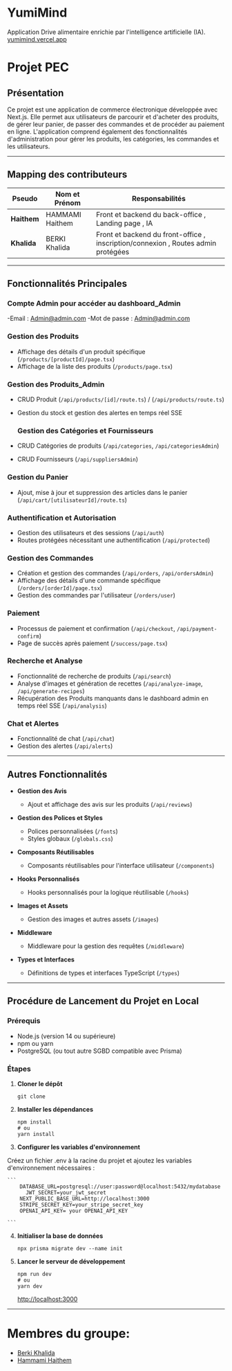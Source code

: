 # YumiMind
Application Drive alimentaire enrichie par l'intelligence artificielle (IA).
[yumimind.vercel.app](https://yumimind.vercel.app/)

# Projet PEC

## Présentation

Ce projet est une application de commerce électronique développée avec Next.js. Elle permet aux utilisateurs de parcourir et d'acheter des produits, de gérer leur panier, de passer des commandes et de procéder au paiement en ligne. L'application comprend également des fonctionnalités d'administration pour gérer les produits, les catégories, les commandes et les utilisateurs.

---

## Mapping des contributeurs

| Pseudo      | Nom et Prénom       | Responsabilités                                                                |
|-------------|---------------------|--------------------------------------------------------------------------------|
| **Haithem** | HAMMAMI Haithem     | Front et backend du back-office , Landing page , IA                            |
| **Khalida** | BERKI Khalida       | Front et backend du front-office , inscription/connexion , Routes admin protégées |

---

## Fonctionnalités Principales

### Compte Admin pour accéder au dashboard_Admin 

-Email : Admin@admin.com
-Mot de passe : Admin@admin.com

### Gestion des Produits

- Affichage des détails d'un produit spécifique (`/products/[productId]/page.tsx`)
- Affichage de la liste des produits (`/products/page.tsx`)

### Gestion des Produits_Admin

- CRUD Produit (`/api/products/[id]/route.ts`) / (`/api/products/route.ts`)
- Gestion du stock et gestion des alertes en temps réel SSE

  ### Gestion des Catégories et Fournisseurs

- CRUD Catégories de produits (`/api/categories`, `/api/categoriesAdmin`)
- CRUD Fournisseurs (`/api/suppliersAdmin`)

### Gestion du Panier

- Ajout, mise à jour et suppression des articles dans le panier (`/api/cart/[utilisateurId]/route.ts`)

### Authentification et Autorisation

- Gestion des utilisateurs et des sessions (`/api/auth`)
- Routes protégées nécessitant une authentification (`/api/protected`)

### Gestion des Commandes

- Création et gestion des commandes (`/api/orders`, `/api/ordersAdmin`)
- Affichage des détails d'une commande spécifique (`/orders/[orderId]/page.tsx`)
- Gestion des commandes par l'utilisateur (`/orders/user`)

### Paiement

- Processus de paiement et confirmation (`/api/checkout`, `/api/payment-confirm`)
- Page de succès après paiement (`/success/page.tsx`)

### Recherche et Analyse

- Fonctionnalité de recherche de produits (`/api/search`)
- Analyse d'images et génération de recettes (`/api/analyze-image`, `/api/generate-recipes`)
- Récupération des Produits manquants dans le dashboard admin en temps réel SSE (`/api/analysis`)

### Chat et Alertes

- Fonctionnalité de chat (`/api/chat`)
- Gestion des alertes (`/api/alerts`)

---

## Autres Fonctionnalités

- **Gestion des Avis**
  - Ajout et affichage des avis sur les produits (`/api/reviews`)

- **Gestion des Polices et Styles**
  - Polices personnalisées (`/fonts`)
  - Styles globaux (`/globals.css`)

- **Composants Réutilisables**
  - Composants réutilisables pour l'interface utilisateur (`/components`)

- **Hooks Personnalisés**
  - Hooks personnalisés pour la logique réutilisable (`/hooks`)

- **Images et Assets**
  - Gestion des images et autres assets (`/images`)

- **Middleware**
  - Middleware pour la gestion des requêtes (`/middleware`)

- **Types et Interfaces**
  - Définitions de types et interfaces TypeScript (`/types`)

---

## Procédure de Lancement du Projet en Local

### Prérequis

- Node.js (version 14 ou supérieure)
- npm ou yarn
- PostgreSQL (ou tout autre SGBD compatible avec Prisma)

### Étapes

1. **Cloner le dépôt**

   ```
   git clone 
   ```
2. **Installer les dépendances**
    ```
    npm install
    # ou
    yarn install
    ```
3. **Configurer les variables d'environnement**

Créez un fichier .env à la racine du projet et ajoutez les variables d'environnement nécessaires :

    ```
        DATABASE_URL=postgresql://user:password@localhost:5432/mydatabase
    	  JWT_SECRET=your_jwt_secret
        NEXT_PUBLIC_BASE_URL=http://localhost:3000
        STRIPE_SECRET_KEY=your_stripe_secret_key
        OPENAI_API_KEY= your OPENAI_API_KEY

    ```
4.  **Initialiser la base de données**

    ```
    npx prisma migrate dev --name init
    ```
5. **Lancer le serveur de développement**

    ```
    npm run dev
    # ou
    yarn dev
    ```
    [http://localhost:3000](http://localhost:3000)

---

# Membres du groupe:
- [Berki Khalida ](https://github.com/khalidaBerki)
- [Hammami Haithem](https://github.com/haithemhammami)
